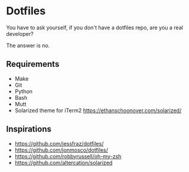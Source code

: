 # Dotfiles

You have to ask yourself, if you don't have a dotfiles repo, are you a real developer?

The answer is no.

## Requirements

* Make
* Git
* Python
* Bash
* Mutt
* Solarized theme for iTerm2 https://ethanschoonover.com/solarized/

## Inspirations

* https://github.com/jessfraz/dotfiles/
* https://github.com/jonmosco/dotfiles/
* https://github.com/robbyrussell/oh-my-zsh
* https://github.com/altercation/solarized

